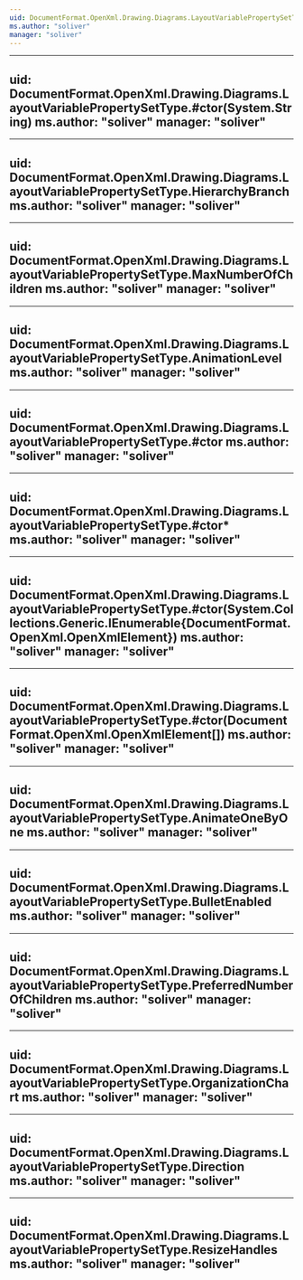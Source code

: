 ```yaml
---
uid: DocumentFormat.OpenXml.Drawing.Diagrams.LayoutVariablePropertySetType
ms.author: "soliver"
manager: "soliver"
---
```


---
uid: DocumentFormat.OpenXml.Drawing.Diagrams.LayoutVariablePropertySetType.#ctor(System.String)
ms.author: "soliver"
manager: "soliver"
---

---
uid: DocumentFormat.OpenXml.Drawing.Diagrams.LayoutVariablePropertySetType.HierarchyBranch
ms.author: "soliver"
manager: "soliver"
---

---
uid: DocumentFormat.OpenXml.Drawing.Diagrams.LayoutVariablePropertySetType.MaxNumberOfChildren
ms.author: "soliver"
manager: "soliver"
---

---
uid: DocumentFormat.OpenXml.Drawing.Diagrams.LayoutVariablePropertySetType.AnimationLevel
ms.author: "soliver"
manager: "soliver"
---

---
uid: DocumentFormat.OpenXml.Drawing.Diagrams.LayoutVariablePropertySetType.#ctor
ms.author: "soliver"
manager: "soliver"
---

---
uid: DocumentFormat.OpenXml.Drawing.Diagrams.LayoutVariablePropertySetType.#ctor*
ms.author: "soliver"
manager: "soliver"
---

---
uid: DocumentFormat.OpenXml.Drawing.Diagrams.LayoutVariablePropertySetType.#ctor(System.Collections.Generic.IEnumerable{DocumentFormat.OpenXml.OpenXmlElement})
ms.author: "soliver"
manager: "soliver"
---

---
uid: DocumentFormat.OpenXml.Drawing.Diagrams.LayoutVariablePropertySetType.#ctor(DocumentFormat.OpenXml.OpenXmlElement[])
ms.author: "soliver"
manager: "soliver"
---

---
uid: DocumentFormat.OpenXml.Drawing.Diagrams.LayoutVariablePropertySetType.AnimateOneByOne
ms.author: "soliver"
manager: "soliver"
---

---
uid: DocumentFormat.OpenXml.Drawing.Diagrams.LayoutVariablePropertySetType.BulletEnabled
ms.author: "soliver"
manager: "soliver"
---

---
uid: DocumentFormat.OpenXml.Drawing.Diagrams.LayoutVariablePropertySetType.PreferredNumberOfChildren
ms.author: "soliver"
manager: "soliver"
---

---
uid: DocumentFormat.OpenXml.Drawing.Diagrams.LayoutVariablePropertySetType.OrganizationChart
ms.author: "soliver"
manager: "soliver"
---

---
uid: DocumentFormat.OpenXml.Drawing.Diagrams.LayoutVariablePropertySetType.Direction
ms.author: "soliver"
manager: "soliver"
---

---
uid: DocumentFormat.OpenXml.Drawing.Diagrams.LayoutVariablePropertySetType.ResizeHandles
ms.author: "soliver"
manager: "soliver"
---
